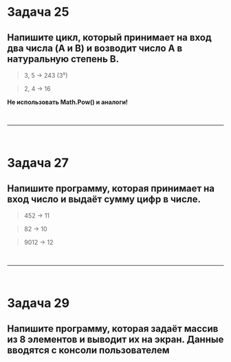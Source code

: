 # Задача 25

## Напишите цикл, который принимает на вход два числа (A и B) и возводит число A в натуральную степень B.

> 3, 5 -> 243 (3⁵)

> 2, 4 -> 16

**Не использовать Math.Pow() и аналоги!**

<br>

****

<br>

# Задача 27

## Напишите программу, которая принимает на вход число и выдаёт сумму цифр в числе.

> 452 -> 11

> 82 -> 10

> 9012 -> 12

<br>

****

<br>


# Задача 29

## Напишите программу, которая задаёт массив из 8 элементов и выводит их на экран. Данные вводятся с консоли пользователем